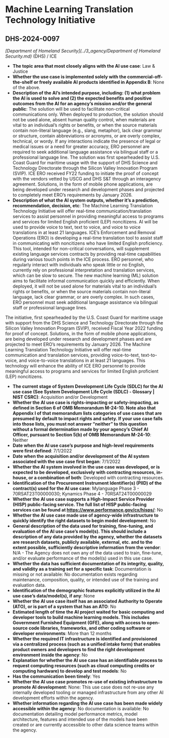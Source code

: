 # Machine Learning Translation Technology Initiative
## DHS-2024-0097
_[Department of Homeland Security](../3_agency/Department of Homeland Security.md)_ (DHS) / ICE


+ **The topic area that most closely aligns with the AI use case**: Law & Justice
+ **Whether the use case is implemented solely with the commercial-off-the-shelf or freely available AI products identified in Appendix B**: None of the above.
+ **Description of the AI’s intended purpose, including: (1) what problem the AI is used to solve and (2) the expected benefits and positive outcomes from the AI for an agency’s mission and/or the general public**: The solution will be used to facilitate non-critical communications only. When deployed to production, the solution should not be used alone, absent human quality control, when materials are vital to an individual’s rights or benefits, or when the source materials contain non-literal language (e.g., slang, metaphor), lack clear grammar or structure, contain abbreviations or acronyms, or are overly complex, technical, or wordy. If any interactions indicate the presence of legal or medical issues or a need for greater accuracy, ERO personnel are required to seek additional language assistance via bilingual staff or a professional language line. The solution was first spearheaded by U.S. Coast Guard for maritime usage with the support of DHS Science and Technology Directorate through the Silicon Valley Innovation Program (SVIP). ICE ERO received FY22 funding to initiate the proof of concept with the vendors vetted by USCG and DHS S&T through an interagency agreement. Solutions, in the form of mobile phone applications, are being developed under research and development phases and projected to completely meet ERO’s requirements by January 2026.
+ **Description of what the AI system outputs, whether it’s a prediction, recommendation, decision, etc**: The Machine Learning Translation Technology Initiative will offer real-time communication/translation services to assist personnel in providing meaningful access to programs and services for limited English proficient (LEP) noncitizens. AI will be used to provide voice to text, text to voice, and voice to voice translations in at least 21 languages.
ICE’s Enforcement and Removal Operations (ERO) is developing a real-time translation tool to assist staff in communicating with noncitizens who have limited English proficiency. This tool, intended for non-critical conversations, will supplement existing language services contracts by providing real-time capabilities during various touch points in the ICE process. ERO personnel, who regularly interact with individuals who speak little or no English, currently rely on professional interpretation and translation services, which can be slow to secure. The new machine learning (ML) solution aims to facilitate informal communication quickly and efficiently. When deployed, it will not be used alone for materials vital to an individual’s rights or benefits, or when the source materials contain non-literal language, lack clear grammar, or are overly complex.  In such cases, ERO personnel must seek additional language assistance via bilingual staff or professional language lines. 

The initiative, first spearheaded by the U.S. Coast Guard for maritime usage with support from the DHS Science and Technology Directorate through the Silicon Valley Innovation Program (SVIP), received Fiscal Year 2022 funding for proof of concept. Solutions, in the form of mobile phone applications, are being developed under research and development phases and are projected to meet ERO’s requirements by January 2026. The Machine Learning Translation Technology Initiative will offer real-time communication and translation services, providing voice-to-text, text-to-voice, and voice-to-voice translations in at least 21 languages. This technology will enhance the ability of ICE ERO personnel to provide meaningful access to programs and services for limited English proficient (LEP) noncitizens. 
+ **The current stage of System Development Life Cycle (SDLC) for the AI use case (See System Development Life Cycle (SDLC) - Glossary | NIST CSRC)**: Acquisition and/or Development
+ **Whether the AI use case is rights-impacting or safety-impacting, as defined in Section 6 of OMB Memorandum M-24-10. Note also that Appendix I of that memorandum lists categories of use cases that are presumed by default to impact rights and safety. If your use case falls into those lists, you must not answer “neither” to this question without a formal determination made by your agency’s Chief AI Officer, pursuant to Section 5(b) of OMB Memorandum M-24-10**: Neither
+ **Date when the AI use case’s purpose and high-level requirements were first defined**: 7/1/2022
+ **Date when the acquisition and/or development of the AI system associated with the use case first began**: 7/1/2022
+ **Whether the AI system involved in the use case was developed, or is expected to be developed, exclusively with contracting resources, in-house, or a combination of both**: Developed with contracting resources.
+ **Identification of the Procurement Instrument Identifier(s) (PIID) of the contract(s) used for the AI use case**: Mylanguage Phase 3 - 70RSAT23T00000030; Kynamics Phase 4 - 70RSAT24T00000029
+ **Whether the AI use case supports a High-Impact Service Provider (HISP) public-facing service. The full list of HISP public-facing services can be found at https://www.performance.gov/cx/hisps/**: No
+ **Whether the AI use case made use of agency-wide infrastructure to quickly identify the right datasets to begin model development**: No
+ **General description of the data used for training, fine-tuning, and evaluation of the AI use case’s model(s). This should include a description of any data provided by the agency, whether the datasets are research datasets, publicly available, external, etc. and to the extent possible, sufficiently descriptive information from the vendor**: N/A - The Agency does not own any of the data used to train, fine-tune, and/or evaluate performance of the model(s) used in this use case.
+ **Whether the data has sufficient documentation of its integrity, quality, and validity as a training set for a specific task**: Documentation is missing or not available: No documentation exists regarding maintenance, composition, quality, or intended use of the training and evaluation data.
+ **Identification of the demographic features explicitly utilized in the AI use case’s data/model(s), if any**: None
+ **Whether the AI use case itself has an associated Authority to Operate (ATO), or is part of a system that has an ATO**: No
+ **Estimated length of time the AI project waited for basic computing and developer tools to build machine learning models. This includes Government Furnished Equipment (GFE), along with access to open-source code libraries, frameworks, and other coding software or developer environments**: More than 12 months
+ **Whether the required IT infrastructure is identified and provisioned via a centralized process (such as a unified intake form) that enables product owners and developers to find the right development environment inside the agency**: No
+ **Explanation for whether the AI use case has an identifiable process to request computing resources (such as cloud computing credits or computing hardware) to develop and test models**: No
+ **Has the communication been timely**: Yes
+ **Whether the AI use case promotes re-use of existing infrastructure to promote AI development**: None: This use case does not re-use any internally developed tooling or managed infrastructure from any other AI development efforts within the agency.
+ **Whether information regarding the AI use case has been made widely accessible within the agency**: No documentation is available: No documentation detailing model performance metrics, model architecture, features and intended use of the models have been created or are currently accessible to other data science teams within the agency.